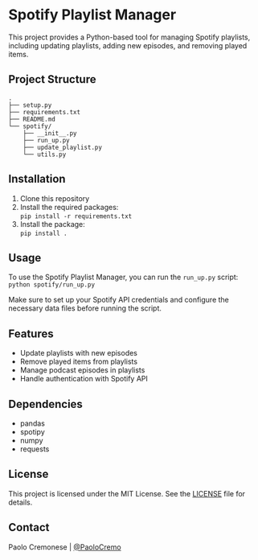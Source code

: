 # Spotify Playlist Manager

This project provides a Python-based tool for managing Spotify playlists, including updating playlists, adding new episodes, and removing played items.

## Project Structure
```
.  
├── setup.py  
├── requirements.txt  
├── README.md  
└── spotify/  
    ├── __init__.py
    ├── run_up.py
    ├── update_playlist.py
    └── utils.py
```


## Installation

1. Clone this repository
2. Install the required packages:  
```pip install -r requirements.txt```
3. Install the package:   
```pip install .```


## Usage

To use the Spotify Playlist Manager, you can run the `run_up.py` script:  
```python spotify/run_up.py```


Make sure to set up your Spotify API credentials and configure the necessary data files before running the script.

## Features

- Update playlists with new episodes
- Remove played items from playlists
- Manage podcast episodes in playlists
- Handle authentication with Spotify API

## Dependencies

- pandas
- spotipy
- numpy
- requests

## License

This project is licensed under the MIT License. See the [LICENSE](LICENSE.md) file for details.


## Contact

Paolo Cremonese | [@PaoloCremo](https://github.com/PaoloCremo)
